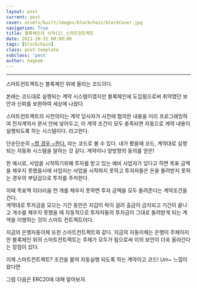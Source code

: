 ```yaml
---
layout: post
current: post
cover: assets/built/images/blockchain/blockCover.jpg
navigation: True
title: 블록체인의 시작(2)_스마트컨트랙트
date: 2021-10-31 00:00:00
tags: [blockchain]
class: post-template
subclass: 'post'
author: nageom
---
```

* * *
스마트컨트랙트는 블록체인 위에 올리는 코드이다. 

본래는 코드대로 실행되는 계약 시스템이였지만 블록체인에 도입됨으로써 취약했던 보안과 신뢰를 보완하여 세상에 나왔다. 

스마트컨트랙트의 사전의미는 계약 당사자가 사전에 협의한 내용을 미리 프로그래밍하여 전자계약서 문서 안에 넣어두고,
이 계약 조건이 모두 충족되면 자동으로 계약 내용이 실행되도록 하는 시스템이다. 라고한다. 

단순단순히 <U>~할 경우 ~한다.</U> 라는 코드로 볼 수 있다.
내가 봤을때 코드, 계약대로 실행되는 자동화 시스템을 말하는 것 같다. 계약이니 양방향의 동의를 얻은!

한 예시로, 사업을 시작하기위해 투자를 받고 있는 예비 사업자가 있다고 하면 목표 금액을 채우지 못했을시에 사업자는 사업을 시작하지 못하고
투자자들은 돈을 돌려받지 못하는 경우의 부담감으로 투자를 주저한다. 

이때 목표액 이더리움 천 개를 채우지 못하면 투자 금액을 모두 돌려준다는 계약조건을 건다.  
계약대로 투자금을 모으는 기간 동안은 지갑이 락이 걸려 출금이 금지되고 
기간이 끝나고 개수를 채우지 못했을 때
자동적으로 투자자들의 투자금이 그대로 돌려받게 되는 계약을 이행하는 것이 스마트 컨트랙트이다. 

지금의 은행자동이체 또한 스마트컨트랙트와 같다. 
지금의 자동이체는 은행이 주체이지만 블록체인 위의 스마트컨트랙트는 주체가 모두가 됨으로써 이의 보안이 더욱 올라간다는 장점이 있다. 

이제 스마트컨트랙트? 조건을 붙여 자동실행 되도록 하는 계약이고 코드! Um~ 느낌이 왔다면 

그럼 다음은 ERC20에 대해 알아보자. 

